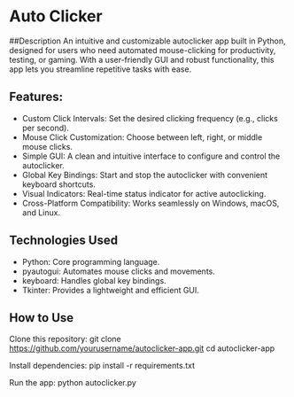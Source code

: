 # Auto Clicker
##Description
An intuitive and customizable autoclicker app built in Python, designed for users who need automated mouse-clicking for productivity, testing, or gaming. With a user-friendly GUI and robust functionality, this app lets you streamline repetitive tasks with ease.

## Features:
- Custom Click Intervals: Set the desired clicking frequency (e.g., clicks per second).
- Mouse Click Customization: Choose between left, right, or middle mouse clicks.
- Simple GUI: A clean and intuitive interface to configure and control the autoclicker.
- Global Key Bindings: Start and stop the autoclicker with convenient keyboard shortcuts.
- Visual Indicators: Real-time status indicator for active autoclicking.
- Cross-Platform Compatibility: Works seamlessly on Windows, macOS, and Linux.

## Technologies Used
- Python: Core programming language.
- pyautogui: Automates mouse clicks and movements.
- keyboard: Handles global key bindings.
- Tkinter: Provides a lightweight and efficient GUI.

## How to Use
Clone this repository:
git clone https://github.com/yourusername/autoclicker-app.git
cd autoclicker-app

Install dependencies:
pip install -r requirements.txt

Run the app:
python autoclicker.py
